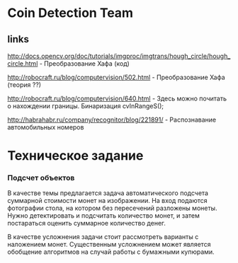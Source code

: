 # Coin Detection Team
## links
http://docs.opencv.org/doc/tutorials/imgproc/imgtrans/hough_circle/hough_circle.html - Преобразование Хафа (код)

http://robocraft.ru/blog/computervision/502.html - Преобразование Хафа (теория ??)

http://robocraft.ru/blog/computervision/640.html - Здесь можно почитать о нахождении границы. Бинаризация cvInRangeS();

http://habrahabr.ru/company/recognitor/blog/221891/ - Распознавание автомобильных номеров

# Техническое задание
### Подсчет объектов
В качестве темы предлагается задача автоматического подсчета суммарной стоимости монет на изображении. На вход подаются фотографии стола, на котором без пересечений разложены монеты. Нужно детектировать и подсчитать количество монет, и затем постараться оценить суммарное количество денег.

В качестве усложнения задачи стоит рассмотреть варианты с наложением монет. Существенным усложнением может является обобщение алгоритмов на случай работы с бумажными купюрами.

